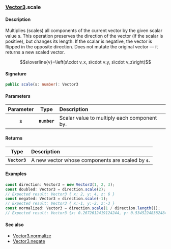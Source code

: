 ### [Vector3](./vector3.md).scale
#### Description
Multiplies (scales) all components of the current vector by the given scalar value s. This operation preserves the direction of the vector (if the scalar is positive), but changes its length. If the scalar is negative, the vector is flipped in the opposite direction. Does not mutate the original vector — it returns a new scaled vector.
```math
s\overline{v}=\left(s\cdot v_x, s\cdot v_y, s\cdot v_z\right)
```

#### Signature
```typescript
public scale(s: number): Vector3
```
#### Parameters
|Parameter|Type|Description|
|:-:|:-:|:-|
|s|**`number`**|Scalar value to multiply each component by.|

#### Returns
|Type|Description|
|:-:|:-|
|**`Vector3`**|A new vector whose components are scaled by **`s`**.|

#### Examples
```typescript
const direction: Vector3 = new Vector3(1, 2, 3);
const doubled: Vector3 = direction.scale(2);
// Expected result: Vector3 { x: 2, y: 4, z: 6 }
const negated: Vector3 = direction.scale(-1);
// Expected result: Vector3 { x:-1, y:-2, z:-3 }
const normalized: Vector3 = direction.scale(1 / direction.length());
// Expected result: Vector3 {x: 0.2672612419124244, y: 0.5345224838248488, z: 0.8017837257372732}
```

#### See also
- [Vector3.normalize](./vector3.normalize.md)
- [Vector3.negate](./vector3.negate.md)